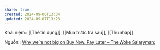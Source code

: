```yaml
---
share: true
created: 2024-09-06T13:34
updated: 2024-09-07T13:23
---
```

Khái niệm:: [[Thẻ tín dụng]], [[Mua trước trả sau]], [[Thu nhập]]

Nguồn:: [Why we’re not big on Buy Now, Pay Later – The Woke Salaryman:](https://thewokesalaryman.com/2024/07/04/why-were-not-big-on-buy-now-pay-later/)